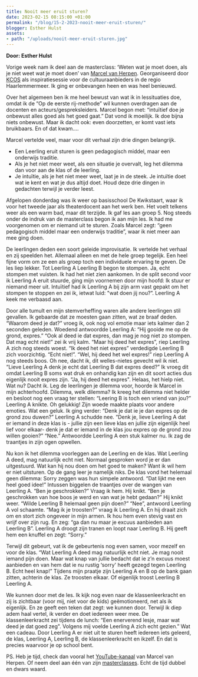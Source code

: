 ```yaml
---
title: Nooit meer eruit sturen?
date: 2023-02-15 08:15:00 +01:00
permalink: "/blog/15-2-2023-nooit-meer-eruit-sturen/"
blogger: Esther Hulst
assets:
- path: "/uploads/nooit-meer-eruit-sturen.jpg"
---
```


**Door: Esther Hulst**

Vorige week nam ik deel aan de masterclass: ‘Weten wat je moet doen, als je niet weet wat je moet doen’ van [Marcel van Herpen](https://www.marcelvanherpen.nl). Georganiseerd door [KCOS](https://www.kunstencultuuropschool.nl) als inspiratiesessie voor de cultuuraanbieders in de regio Haarlemmermeer. Ik ging er onbevangen heen en was heel benieuwd.

Over het algemeen ben ik me heel bewust van wat ik in lessituaties doe, omdat ik de “Op de eerste rij-methode” wil kunnen overdragen aan de docenten en acteurs/gespreksleiders. Marcel begon met: “intuïtief doe je onbewust alles goed als het goed gaat.” Dat vond ik moeilijk. Ik doe bijna niets onbewust. Maar ik dacht ook: even doorzetten, er komt vast iets bruikbaars. En of dat kwam…. 

Marcel vertelde veel, maar voor dit verhaal zijn drie dingen belangrijk. 
* Een Leerling eruit sturen is geen pedagogisch middel, maar een onderwijs traditie. 
* Als je het niet meer weet, als een situatie je overvalt, leg het dilemma dan voor aan de klas of de leerling. 
* Je intuïtie, als je het niet meer weet, laat je in de steek. Je intuïtie doet wat ie kent en wat je dus altijd doet. 
Houd deze drie dingen in gedachten terwijl je verder leest.

Afgelopen donderdag was ik weer op basisschool De Kwikstaart, waar ik voor het tweede jaar als theaterdocent aan het werk ben. Het voelt telkens weer als een warm bad, maar dit terzijde. Ik gaf les aan groep 5. Nog steeds onder de indruk van de masterclass begon ik aan mijn les. Ik had me voorgenomen om er niemand uit te sturen. Zoals Marcel zegt: “geen pedagogisch middel maar een onderwijs traditie”, waar ik niet meer aan mee ging doen. 

De leerlingen deden een soort geleide improvisatie. Ik vertelde het verhaal en zij speelden het. Allemaal alleen en met de hele groep tegelijk. Een heel fijne vorm om ze een als groep toch een individuele ervaring te geven. De les liep lekker. Tot Leerling A Leerling B begon te stompen. Ja, echt stompen met vuisten. Ik had het niet zien aankomen. In de split second voor ik Leerling A eruit stuurde, ging mijn voornemen door mijn hoofd: Ik stuur er niemand meer uit. Intuïtief had ik Leerling A bij zijn arm vast gepakt om het stompen te stoppen en zei ik, ietwat luid: "wat doen jij nou?”. Leerling A keek me verbaasd aan.

Door alle tumult en mijn stemverheffing waren alle andere leerlingen stil gevallen. Ik gebaarde dat ze moesten gaan zitten, wat ze braaf deden. “Waarom deed je dat?” vroeg ik, ook nog vol emotie maar iets kalmer dan 2 seconden geleden. Woedend antwoordde Leerling A: “Hij gooide me op de grond, expres.” “Ook al deed ie dat expres, dan mag je nog niet zo stompen. Dat mag echt niet!” zei ik vrij kalm. “Maar hij deed het expres”, riep Leerling A zich nog steeds woest. “Ik deed het niet expres” verdedigde Leerling B zich voorzichtig. “Echt niet!”. “Wel, hij deed het wel expres!” riep Leerling A nog steeds boos. Oh nee, dacht ik, dit welles-nietes gevecht wil ik niet. “Lieve Leerling A denk je echt dat Leerling B dat expres deed?” Ik vroeg dit omdat Leerling B soms wat druk en onhandig kan zijn en dit soort acties dus eigenlijk nooit expres zijn. “Ja, hij deed het expres". Helaas, het hielp niet. Wat nu? Dacht ik. Leg de leerlingen je dilemma voor, hoorde ik Marcel in mijn achterhoofd. Dilemma, welk dilemma? Ik kreeg het dilemma niet helder en besloot nog een vraag ter stellen: “Leering B is toch een vriend van jou?” Leerling A knikte. Oh gelukkig! Zijn woede maakte plaats voor andere emoties. Wat een geluk. Ik ging verder: “Denk je dat ie je dan expres op de grond zou duwen?” Leerling A schudde nee. “Denk je, lieve Leerling A dat er iemand in deze klas is - jullie zijn een lieve klas en jullie zijn eigenlijk heel lief voor elkaar- denk je dat er iemand in de klas jou expres op de grond zou willen gooien?” “Nee.” Antwoordde Leerling A een stuk kalmer nu. Ik zag de traantjes in zijn ogen opwellen.

Nu kon ik het dilemma voorleggen aan de Leerling en de klas. Wat Leerling A deed, mag natuurlijk echt niet. Normaal gesproken word je er dan uitgestuurd. Wat kan hij nou doen om het goed te maken? Want ik wil hem er niet uitsturen. Op de gang leer je namelijk niks. De klas vond het helemaal geen dilemma: Sorry zeggen was hun simpele antwoord. “Dat lijkt me een heel goed idee!” Intussen biggelen de traantjes over de wangen van Leerling A. “Ben je geschrokken?” Vraag ik hem. Hij knikt. “Ben je geschrokken van hoe boos je werd en van wat je hebt gedaan?” Hij knikt weer. “Wilde Leerling B helemaal geen pijn doen?” “Nee”, antwoord Leerling A vol schaamte. “Mag ik je troosten?” vraag ik Leerling A. En hij draait zich om en stort zich ongeveer in mijn armen. Ik hou hem even stevig vast en wrijf over zijn rug. En zeg: “ga dan nu maar je excuus aanbieden aan Leerling B”. Leerling A droogt zijn tranen en loopt naar Leerling B. Hij geeft hem een knuffel en zegt: “Sorry.”

Terwijl dit gebeurt, vat ik de gebeurtenis nog even samen, voor mezelf en voor de klas. “Wat Leerling A deed mag natuurlijk echt niet. Je mag nooit iemand pijn doen. Maar wat knap van jullie bedacht dat ie z’n excuus moest aanbieden en van hem dat ie nu rustig ‘sorry' heeft gezegd tegen Leerling B. Echt heel knap!” Tijdens mijn praatje zijn Leerling A en B op de bank gaan zitten, achterin de klas. Ze troosten elkaar. Of eigenlijk troost Leerling B Leerling A.

We kunnen door met de les. Ik kijk nog even naar de klassenleerkracht en zij is zichtbaar (voor mij, niet voor de kids) geëmotioneerd, net als ik eigenlijk. En ze geeft een teken dat zegt: we kunnen door. Terwijl ik diep adem haal vertel, ik verder en doet iedereen weer mee. De klassenleerkracht zei tijdens de lunch: “Een enerverend lesje, maar wat deed je dat goed zeg". Volgens mij voelde Leerling A zich echt gezien.” Wat een cadeau. Door Leerling A er niet uit te sturen heeft iedereen iets geleerd, de klas, Leerling A, Leerling B, de klassenleerkracht en ikzelf.  En dat is precies waarvoor je op school bent.

PS. Heb je tijd, check dan vooral het [YouTube-kanaal](https://www.youtube.com/@MarcelvanHerpenpedagoog) van Marcel van Herpen. Of neem deel aan één van zijn [masterclasses](https://centrumpedagogischcontact.nl). Echt de tijd dubbel en dwars waard.